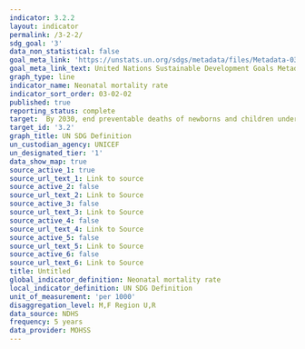 ```yaml
---
indicator: 3.2.2
layout: indicator
permalink: /3-2-2/
sdg_goal: '3'
data_non_statistical: false
goal_meta_link: 'https://unstats.un.org/sdgs/metadata/files/Metadata-03-02-02.pdf'
goal_meta_link_text: United Nations Sustainable Development Goals Metadata
graph_type: line
indicator_name: Neonatal mortality rate
indicator_sort_order: 03-02-02
published: true
reporting_status: complete
target:  By 2030, end preventable deaths of newborns and children under 5 years of age, with all countries aiming to reduce neonatal mortality to at least as low as 12 per 1,000 live births and under-5 mortality to at least as low as 25 per 1,000 live births
target_id: '3.2'
graph_title: UN SDG Definition
un_custodian_agency: UNICEF
un_designated_tier: '1'
data_show_map: true
source_active_1: true
source_url_text_1: Link to source
source_active_2: false
source_url_text_2: Link to Source
source_active_3: false
source_url_text_3: Link to Source
source_active_4: false
source_url_text_4: Link to Source
source_active_5: false
source_url_text_5: Link to Source
source_active_6: false
source_url_text_6: Link to Source
title: Untitled
global_indicator_definition: Neonatal mortality rate
local_indicator_definition: UN SDG Definition
unit_of_measurement: 'per 1000'
disaggregation_level: M,F Region U,R
data_source: NDHS
frequency: 5 years
data_provider: MOHSS
---
```

